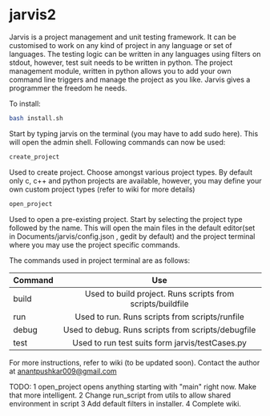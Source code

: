 jarvis2
=======

Jarvis is a project management and unit testing framework. It can be customised to work on any kind of project in any language or set of languages. The testing logic can be written in any languages using filters on stdout, however, test suit needs to be written in python. The project management module, written in python allows you to add your own command line triggers and manage the project as you like. Jarvis gives a programmer the freedom he needs.

To install:
```bash
bash install.sh
```

Start by typing jarvis on the terminal (you may have to add sudo here). This will open the admin shell. Following commands can now be used:

```bash
create_project
```
Used to create project. Choose amongst various project types. By default only c, c++ and python projects are available, however, you may define your own custom project types (refer to wiki for more details)

```bash
open_project
```
Used to open a pre-existing project. Start by selecting the project type followed by the name. This will open the main files in the default editor(set in Documents/jarvis/config.json , gedit by default) and the project terminal where you may use the project specific commands.

The commands used in project terminal are as follows:

| Command       | Use                                                       | 
| ------------- |:---------------------------------------------------------:| 
| build         | Used to build project. Runs scripts from scripts/buildfile| 
| run           | Used to run. Runs scripts from scripts/runfile            | 
| debug         | Used to debug. Runs scripts from scripts/debugfile        | 
| test          | Used to run test suits form jarvis/testCases.py           | 

For more instructions, refer to wiki (to be updated soon).
Contact the author at anantpushkar009@gmail.com

TODO:
1  open_project opens anything starting with "main" right now. Make that more intelligent.
2  Change run_script from utils to allow shared environment in script
3  Add default filters in installer.
4  Complete wiki.
